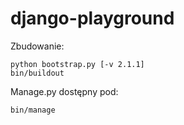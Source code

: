django-playground
=================

Zbudowanie:
```
python bootstrap.py [-v 2.1.1]
bin/buildout
```

Manage.py dostępny pod:
```
bin/manage
```
